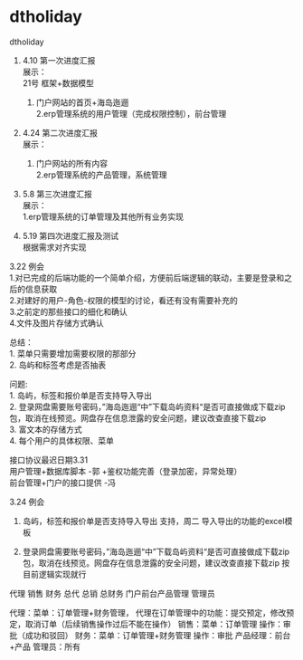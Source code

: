 # dtholiday
dtholiday



1. 4.10 第一次进度汇报  
   展示：  
   21号 框架+数据模型  
    1. 门户网站的首页+海岛迤逦  
    2.erp管理系统的用户管理（完成权限控制），前台管理  

2. 4.24 第二次进度汇报  
    展示：  
    1. 门户网站的所有内容  
    2.erp管理系统的产品管理，系统管理  

3. 5.8 第三次进度汇报  
    展示：  
    1.erp管理系统的订单管理及其他所有业务实现  

4. 5.19 第四次进度汇报及测试  
    根据需求对齐实现  

3.22 例会  
1.对已完成的后端功能的一个简单介绍，方便前后端逻辑的联动，主要是登录和之后的信息获取  
2.对建好的用户-角色-权限的模型的讨论，看还有没有需要补充的  
3.之前定的那些接口的细化和确认  
4.文件及图片存储方式确认  

总结：  
	1. 菜单只需要增加需要权限的那部分  
	2. 岛屿和标签考虑是否抽表  

问题:  
	1. 岛屿，标签和报价单是否支持导入导出  
	2. 登录网盘需要账号密码，”海岛迤逦“中”下载岛屿资料“是否可直接做成下载zip包，取消在线预览。网盘存在信息泄露的安全问题，建议改查直接下载zip  
	3. 富文本的存储方式  
	4. 每个用户的具体权限、菜单  

接口协议最迟日期3.31  
用户管理+数据库脚本 -郭 +鉴权功能完善（登录加密，异常处理）  
前台管理+门户的接口提供  -冯  

3.24 例会
1. 岛屿，标签和报价单是否支持导入导出
   支持，周二 导入导出的功能的excel模板

2. 登录网盘需要账号密码，”海岛迤逦“中”下载岛屿资料“是否可直接做成下载zip包，取消在线预览。网盘存在信息泄露的安全问题，建议改查直接下载zip
   按目前逻辑实现就行


代理 销售  财务
总代 总销  总财务
门户前台产品管理
管理员


代理：菜单：订单管理+财务管理， 代理在订单管理中的功能：提交预定，修改预定，取消订单（后续销售操作过后不能在操作）
销售：菜单：订单管理 操作：审批（成功和驳回）
财务：菜单：订单管理+财务管理 操作：审批
产品经理：前台+产品
管理员：所有
